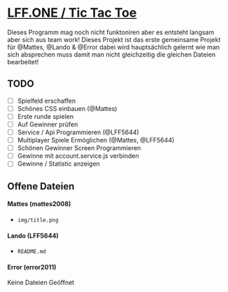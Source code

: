 # [LFF.ONE / Tic Tac Toe](https://lff.one/tictactoe)
Dieses Programm mag noch nicht funktoniren aber es entsteht langsam aber sich aus team work! Dieses Projekt ist das erste gemeinsame Projekt für @Mattes, @Lando & @Error dabei wird hauptsächlich gelernt wie man sich absprechen muss damit man nicht gleichzeitig die gleichen Dateien bearbeitet!

## TODO
- [ ] Spielfeld erschaffen
- [ ] Schönes CSS einbauen (@Mattes)
- [ ] Erste runde spielen
- [ ] Auf Gewinner prüfen
- [ ] Service / Api Programmieren (@LFF5644)
- [ ] Multiplayer Spiele Ermöglichen (@Mattes, @LFF5644)
- [ ] Schönen Gewinner Screen Programmieren
- [ ] Gewinne mit account.service.js verbinden
- [ ] Gewinne / Statistic anzeigen

## Offene Dateien

#### Mattes (mattes2008)
- `img/title.png`

#### Lando (LFF5644)
- `README.md`

#### Error (error2011)
Keine Dateien Geöffnet
